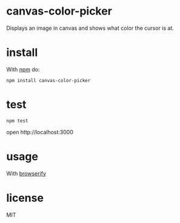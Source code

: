 # canvas-color-picker

Displays an image in canvas and shows what color the cursor is at.

# install

With [npm](http://npmjs.org) do:

```
npm install canvas-color-picker
```

# test

```
npm test
```
open http://localhost:3000

# usage

With [browserify](https://github.com/substack/node-browserify)

# license
MIT
